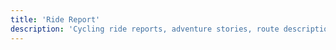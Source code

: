 ```yaml
---
title: 'Ride Report'
description: 'Cycling ride reports, adventure stories, route descriptions, and detailed accounts of cycling experiences.'
---
```

